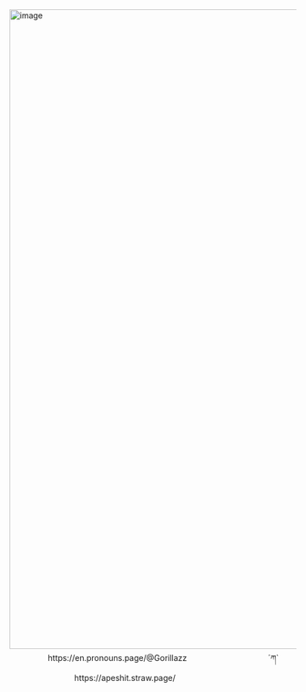 <img width="2048" height="1121" alt="image" src="https://github.com/user-attachments/assets/0f0cda26-2cf3-4e03-b749-9da247827cc7" />
‎‎‎‎‎‎‎‎ㅤ  ‎‎‎‎‎‎‎‎ㅤ ‎‎‎‎‎‎‎‎ㅤ  ‎‎‎‎‎‎‎‎ㅤ‎‎‎‎‎‎ https://en.pronouns.page/@Gorillazz ‎‎‎‎‎‎‎‎ㅤ  ‎‎‎‎‎‎‎‎  ‎‎‎‎‎‎‎‎ㅤ  ‎‎‎‎‎‎‎‎ㅤ    ‎‎‎‎‎‎‎‎ㅤ  ‎‎‎‎‎‎‎‎ㅤ   ‎‎‎‎‎‎‎‎ㅤ  ‎‎‎‎‎‎‎‎ㅤ  ‎‎‎‎‎‎‎‎ㅤ  ´ཀ`‎‎‎‎‎‎‎‎ㅤ   ‎‎‎‎‎‎‎‎ㅤ  ‎‎‎‎‎‎‎‎ㅤ  ‎‎‎‎‎‎‎‎ㅤ   ‎‎‎‎‎‎‎‎ㅤ  ‎‎‎‎‎‎‎‎ㅤ   ‎‎‎‎‎‎‎‎ㅤ  ‎‎‎‎‎‎‎‎ㅤ  ‎‎‎‎‎‎‎‎ㅤhttps://apeshit.straw.page/  ‎‎‎‎‎‎‎‎ㅤ  ‎‎‎‎‎‎‎‎  ‎‎‎‎‎‎‎‎  ‎‎‎‎‎‎‎‎  ‎‎‎‎‎‎‎‎  ‎‎‎‎‎‎‎‎  ‎‎‎‎‎‎‎‎  ‎‎‎‎‎‎‎‎  ‎‎‎‎‎‎‎‎  ‎‎‎‎‎‎‎‎  ‎‎‎‎‎‎‎‎  ‎‎‎‎‎‎‎‎  ‎‎‎‎‎‎‎‎  ‎‎‎‎‎‎‎‎  ‎‎‎‎‎‎‎‎  ‎‎‎‎‎‎‎‎  ‎‎‎‎‎‎‎‎  ‎‎‎‎‎‎‎‎  ‎‎‎‎‎‎‎‎  ‎‎‎‎‎‎‎‎  ‎‎‎‎‎‎‎‎
 ‎‎‎‎‎‎‎‎  ‎‎‎‎‎‎‎‎  ‎‎‎‎‎‎‎‎  ‎‎‎‎‎‎‎‎  ‎‎‎‎‎‎‎‎  ‎‎‎‎‎‎‎‎  ‎‎‎‎‎‎‎‎  ‎‎‎‎‎‎‎‎  ‎‎‎‎‎‎‎‎  ‎‎‎‎‎‎‎‎  ‎‎‎‎‎‎‎‎  ‎‎‎‎‎‎‎‎  ‎‎‎‎‎‎‎‎  ‎‎‎‎‎‎‎‎  ‎‎‎‎‎‎‎‎  ‎‎‎‎‎‎‎‎  ‎‎‎‎‎‎‎‎  ‎‎‎‎‎‎‎‎  ‎‎‎‎‎‎‎‎  ‎‎‎‎‎‎‎‎  ‎‎‎‎‎‎‎‎  ‎‎‎‎‎‎‎‎  ‎‎‎‎‎‎‎‎  ‎‎‎‎‎‎‎‎  ‎‎‎‎‎‎‎‎  ‎‎‎‎‎‎‎‎  ‎‎‎‎‎‎‎‎  ‎‎‎‎‎‎‎‎  ‎‎‎‎‎‎‎‎  ‎‎‎‎‎‎‎‎  ‎‎‎‎‎‎‎‎  ‎‎‎‎‎‎‎‎  ‎‎‎‎‎‎‎‎  ‎‎‎‎‎‎‎‎  ‎‎‎‎‎‎‎‎  ‎‎‎‎‎‎‎‎  ‎‎‎‎‎‎‎‎‎‎‎‎‎‎‎‎
 ‎‎‎‎‎‎‎‎  ‎‎‎‎‎‎‎‎  ‎‎‎‎‎‎‎‎  ‎‎‎‎‎‎‎‎  ‎‎‎‎‎‎‎‎  ‎‎‎‎‎‎‎‎  ‎‎‎‎‎‎‎‎  ‎‎‎‎‎‎‎‎  ‎‎‎‎‎‎‎‎  ‎‎‎‎‎‎‎‎  ‎‎‎‎‎‎‎‎  ‎‎‎‎‎‎‎‎  ‎‎‎‎‎‎‎‎  ‎‎‎‎‎‎‎‎  ‎‎‎‎‎‎‎‎  ‎‎‎‎‎‎‎‎  ‎‎‎‎‎‎‎‎  ‎‎‎‎‎‎‎‎  ‎‎‎‎‎‎‎‎  ‎‎‎‎‎‎‎‎  ‎‎‎‎‎‎‎‎  ‎‎‎‎‎‎‎‎  ‎‎‎‎‎‎‎‎  ‎‎‎‎‎‎‎‎  ‎‎‎‎‎‎‎‎  ‎‎‎‎‎‎‎‎  ‎‎‎‎‎‎‎‎  ‎‎‎‎‎‎‎‎  ‎‎‎‎‎‎‎‎  ‎‎‎‎‎‎‎‎  ‎‎‎‎‎‎‎‎  ‎‎‎‎‎‎‎‎  ‎‎‎‎‎‎‎‎  ‎‎‎‎‎‎‎‎ ‎‎‎‎‎‎‎‎  ‎‎‎‎‎‎‎‎  ‎‎‎‎‎‎‎‎ ‎‎‎‎‎‎‎‎  ‎‎‎‎‎‎‎‎  ‎‎‎‎‎‎‎‎ ‎‎‎‎‎‎‎‎  ‎‎‎‎‎‎‎‎  ‎‎‎‎‎‎‎‎ ‎‎‎‎‎‎‎‎  ‎‎‎‎‎‎‎‎  ‎‎‎‎‎‎‎‎ ‎‎‎‎‎‎‎‎  ‎‎‎‎‎‎‎‎  ‎‎‎‎‎‎‎‎ ‎‎‎‎‎‎‎‎  ‎‎‎‎‎‎‎‎  ‎‎‎‎‎‎‎‎ ‎‎‎‎‎‎‎‎  ‎‎‎‎‎‎‎‎  ‎‎‎‎‎‎‎‎  ‎‎‎‎‎‎‎‎  ‎‎‎‎‎‎‎‎  ‎‎‎‎‎‎‎‎  ‎‎‎‎‎‎‎  ‎‎‎‎‎‎‎‎‎‎‎‎‎‎‎‎ 

